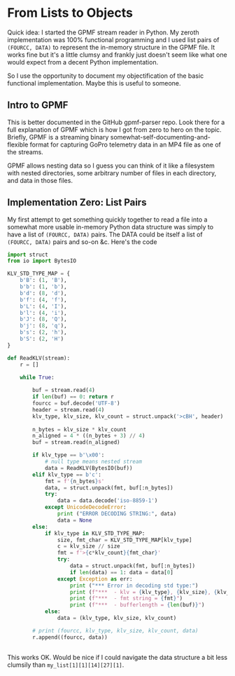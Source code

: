 # From Lists to Objects
Quick idea: I started the GPMF stream reader in Python. My zeroth implementation
was 100% functional programming and I used list pairs of `(FOURCC, DATA)` to 
represent the in-memory structure in the GPMF file. It works fine but it's a 
little clumsy and frankly just doesn't seem like what one would expect from a
decent Python implementation. 

So I use the opportunity to document my objectification of the basic functional
implementation. Maybe this is useful to someone.

## Intro to GPMF
This is better documented in the GitHub gpmf-parser repo. Look there for a full
explanation of GPMF which is how I got from zero to hero on the topic. Briefly,
GPMF is a streaming binary somewhat-self-documenting-and-flexible format for
capturing GoPro telemetry data in an MP4 file as one of the streams.

GPMF allows nesting data so I guess you can think of it like a filesystem 
with nested directories, some arbitrary number of files in each directory, 
and data in those files.

## Implementation Zero: List Pairs
My first attempt to get something quickly together to read a file into a 
somewhat more usable in-memory Python data structure was simply to have a
list of `(FOURCC, DATA)` pairs. The DATA could be itself a list of `(FOURCC, DATA)`
pairs and so-on &c. Here's the code

```python
import struct
from io import BytesIO

KLV_STD_TYPE_MAP = {
    b'B': (1, 'B'),
    b'b': (1, 'b'),
    b'd': (8, 'd'),
    b'f': (4, 'f'),
    b'L': (4, 'I'),
    b'l': (4, 'i'),
    b'J': (8, 'Q'),
    b'j': (8, 'q'),
    b's': (2, 'h'),
    b'S': (2, 'H')
}

def ReadKLV(stream):
    r = []

    while True:
        
        buf = stream.read(4)
        if len(buf) == 0: return r
        fourcc = buf.decode('UTF-8')
        header = stream.read(4)
        klv_type, klv_size, klv_count = struct.unpack('>cBH', header)
        
        n_bytes = klv_size * klv_count
        n_aligned = 4 * ((n_bytes + 3) // 4)
        buf = stream.read(n_aligned)

        if klv_type == b'\x00':
            # null type means nested stream
            data = ReadKLV(BytesIO(buf))
        elif klv_type == b'c':
            fmt = f'{n_bytes}s'
            data, = struct.unpack(fmt, buf[:n_bytes])
            try:
                data = data.decode('iso-8859-1')
            except UnicodeDecodeError:
                print ("ERROR DECODING STRING:", data)
                data = None
        else:
            if klv_type in KLV_STD_TYPE_MAP:
                size, fmt_char = KLV_STD_TYPE_MAP[klv_type]
                c = klv_size // size
                fmt = f'>{c*klv_count}{fmt_char}'
                try:
                    data = struct.unpack(fmt, buf[:n_bytes])
                    if len(data) == 1: data = data[0]
                except Exception as err:
                    print ("*** Error in decoding std type:")
                    print (f"***  - klv = {klv_type}, {klv_size}, {klv_count}")
                    print (f"***  - fmt string = {fmt}")
                    print (f"***  - bufferlength = {len(buf)}")
            else:
                data = (klv_type, klv_size, klv_count)

        # print (fourcc, klv_type, klv_size, klv_count, data)
        r.append((fourcc, data))
        
```

This works OK. Would be nice if I could navigate the data structure a bit less
clumsily than `my_list[1][1][14][27][1]`.
